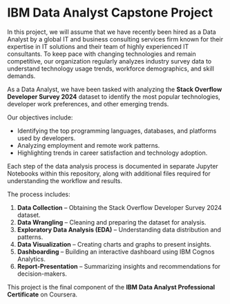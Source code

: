 # IBM Data Analyst Capstone Project

In this project, we will assume that we have recently been hired as a Data Analyst by a global IT and business consulting services firm known for their expertise in IT solutions and their team of highly experienced IT consultants. To keep pace with changing technologies and remain competitive, our organization regularly analyzes industry survey data to understand technology usage trends, workforce demographics, and skill demands.

As a Data Analyst, we have been tasked with analyzing the **Stack Overflow Developer Survey 2024** dataset to identify the most popular technologies, developer work preferences, and other emerging trends.

Our objectives include:
- Identifying the top programming languages, databases, and platforms used by developers.
- Analyzing employment and remote work patterns.
- Highlighting trends in career satisfaction and technology adoption.

Each step of the data analysis process is documented in separate Jupyter Notebooks within this repository, along with additional files required for understanding the workflow and results.

The process includes:
1. **Data Collection** – Obtaining the Stack Overflow Developer Survey 2024 dataset.  
2. **Data Wrangling** – Cleaning and preparing the dataset for analysis.  
3. **Exploratory Data Analysis (EDA)** – Understanding data distribution and patterns.  
4. **Data Visualization** – Creating charts and graphs to present insights.  
5. **Dashboarding** – Building an interactive dashboard using IBM Cognos Analytics.  
6. **Report-Presentation** – Summarizing insights and recommendations for decision-makers.  

This project is the final component of the **IBM Data Analyst Professional Certificate** on Coursera.
